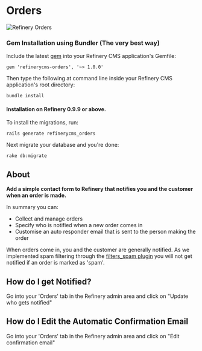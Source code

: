 # Orders

![Refinery Orders](http://refinerycms.com/system/images/BAhbBlsHOgZmSSIqMjAxMS8wNS8wMS8wNF81MF8wMV81MDlfaW5xdWlyaWVzLnBuZwY6BkVU/orders.png)

### Gem Installation using Bundler (The very best way)

Include the latest [gem](http://rubygems.org/gems/refinerycms-orders) into your Refinery CMS application's Gemfile:

    gem 'refinerycms-orders', '~> 1.0.0'

Then type the following at command line inside your Refinery CMS application's root directory:

    bundle install

#### Installation on Refinery 0.9.9 or above.

To install the migrations, run:

    rails generate refinerycms_orders

Next migrate your database and you're done:

    rake db:migrate

## About

__Add a simple contact form to Refinery that notifies you and the customer when an order is made.__

In summary you can:

* Collect and manage orders
* Specify who is notified when a new order comes in
* Customise an auto responder email that is sent to the person making the order

When orders come in, you and the customer are generally notified. As we implemented spam filtering through the [filters_spam plugin](https://github.com/resolve/filters_spam#readme) you will not get notified if an order is marked as 'spam'.

## How do I get Notified?

Go into your 'Orders' tab in the Refinery admin area and click on "Update who gets notified"

## How do I Edit the Automatic Confirmation Email

Go into your 'Orders' tab in the Refinery admin area and click on "Edit confirmation email"
